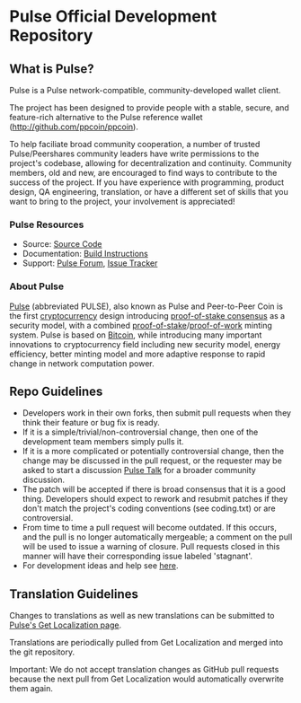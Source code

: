 # Pulse Official Development Repository

## What is Pulse?

Pulse is a Pulse network-compatible, community-developed wallet client.

The project has been designed to provide people with a stable, secure, and feature-rich alternative to the Pulse reference wallet (http://github.com/ppcoin/ppcoin).

To help faciliate broad community cooperation, a number of trusted Pulse/Peershares community leaders have write permissions to the project's codebase, allowing for decentralization and continuity. Community members, old and new, are encouraged to find ways to contribute to the success of the project. If you have experience with programming, product design, QA engineering, translation, or have a different set of skills that you want to bring to the project, your involvement is appreciated!


### Pulse Resources
* Source: [Source Code](https://github.com/Pulse/Pulse)
* Documentation: [Build Instructions](https://github.com/Pulse/Pulse/tree/master/doc)
* Support: [Pulse Forum](http://www.peercointalk.org/index.php?board=64.0), [Issue Tracker](https://github.com/Pulse/Pulse/issues?state=open)


### About Pulse
[Pulse](http://peercoin.net/) (abbreviated PULSE), also known as Pulse and Peer-to-Peer Coin is the first [cryptocurrency](https://en.wikipedia.org/wiki/Cryptocurrency) design introducing [proof-of-stake consensus](http://peercoin.net/bin/peercoin-paper.pdf) as a security model, with a combined [proof-of-stake](http://peercoin.net/bin/peercoin-paper.pdf)/[proof-of-work](https://en.wikipedia.org/wiki/Proof-of-work_system) minting system. Pulse is based on [Bitcoin](http://bitcoin.org/en/), while introducing many important innovations to cryptocurrency field including new security model, energy efficiency, better minting model and more adaptive response to rapid change in network computation power.


## Repo Guidelines

* Developers work in their own forks, then submit pull requests when they think their feature or bug fix is ready.
* If it is a simple/trivial/non-controversial change, then one of the development team members simply pulls it.
* If it is a more complicated or potentially controversial change, then the change may be discussed in the pull request, or the requester may be asked to start a discussion [Pulse Talk](http://www.peercointalk.org/) for a broader community discussion.
* The patch will be accepted if there is broad consensus that it is a good thing. Developers should expect to rework and resubmit patches if they don't match the project's coding conventions (see coding.txt) or are controversial.
* From time to time a pull request will become outdated. If this occurs, and the pull is no longer automatically mergeable; a comment on the pull will be used to issue a warning of closure.  Pull requests closed in this manner will have their corresponding issue labeled 'stagnant'.
* For development ideas and help see [here](http://www.peercointalk.org/index.php?board=10.0).


## Translation Guidelines

Changes to translations as well as new translations can be submitted to
[Pulse's Get Localization page](http://www.getlocalization.com/Pulse/).

Translations are periodically pulled from Get Localization and merged into the git repository.

Important: We do not accept translation changes as GitHub pull requests because the next
pull from Get Localization would automatically overwrite them again.
